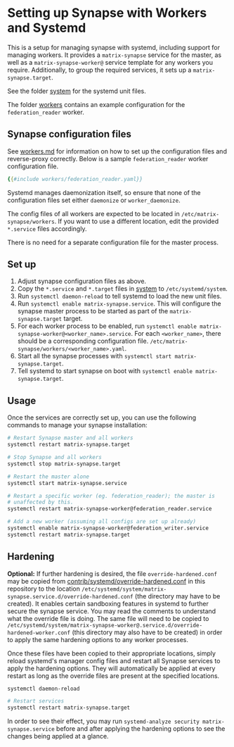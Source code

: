 # Setting up Synapse with Workers and Systemd

This is a setup for managing synapse with systemd, including support for
managing workers. It provides a `matrix-synapse` service for the master, as
well as a `matrix-synapse-worker@` service template for any workers you
require. Additionally, to group the required services, it sets up a
`matrix-synapse.target`.

See the folder [system](https://github.com/matrix-org/synapse/tree/develop/docs/systemd-with-workers/system/)
for the systemd unit files.

The folder [workers](https://github.com/matrix-org/synapse/tree/develop/docs/systemd-with-workers/workers/)
contains an example configuration for the `federation_reader` worker.

## Synapse configuration files

See [workers.md](../workers.md) for information on how to set up the
configuration files and reverse-proxy correctly.
Below is a sample `federation_reader` worker configuration file.
```yaml
{{#include workers/federation_reader.yaml}}
```

Systemd manages daemonization itself, so ensure that none of the configuration
files set either `daemonize` or `worker_daemonize`.

The config files of all workers are expected to be located in
`/etc/matrix-synapse/workers`. If you want to use a different location, edit
the provided `*.service` files accordingly.

There is no need for a separate configuration file for the master process.

## Set up

1. Adjust synapse configuration files as above.
1. Copy the `*.service` and `*.target` files in [system](https://github.com/matrix-org/synapse/tree/develop/docs/systemd-with-workers/system/)
to `/etc/systemd/system`.
1. Run `systemctl daemon-reload` to tell systemd to load the new unit files.
1. Run `systemctl enable matrix-synapse.service`. This will configure the
synapse master process to be started as part of the `matrix-synapse.target`
target.
1. For each worker process to be enabled, run `systemctl enable
matrix-synapse-worker@<worker_name>.service`. For each `<worker_name>`, there
should be a corresponding configuration file.
`/etc/matrix-synapse/workers/<worker_name>.yaml`.
1. Start all the synapse processes with `systemctl start matrix-synapse.target`.
1. Tell systemd to start synapse on boot with `systemctl enable matrix-synapse.target`.

## Usage

Once the services are correctly set up, you can use the following commands
to manage your synapse installation:

```sh
# Restart Synapse master and all workers
systemctl restart matrix-synapse.target

# Stop Synapse and all workers
systemctl stop matrix-synapse.target

# Restart the master alone
systemctl start matrix-synapse.service

# Restart a specific worker (eg. federation_reader); the master is
# unaffected by this.
systemctl restart matrix-synapse-worker@federation_reader.service

# Add a new worker (assuming all configs are set up already)
systemctl enable matrix-synapse-worker@federation_writer.service
systemctl restart matrix-synapse.target
```

## Hardening

**Optional:** If further hardening is desired, the file
`override-hardened.conf` may be copied from
[contrib/systemd/override-hardened.conf](https://github.com/matrix-org/synapse/tree/develop/contrib/systemd)
in this repository to the location
`/etc/systemd/system/matrix-synapse.service.d/override-hardened.conf` (the
directory may have to be created). It enables certain sandboxing features in
systemd to further secure the synapse service. You may read the comments to
understand what the override file is doing. The same file will need to be copied to
`/etc/systemd/system/matrix-synapse-worker@.service.d/override-hardened-worker.conf`
(this directory may also have to be created) in order to apply the same
hardening options to any worker processes.

Once these files have been copied to their appropriate locations, simply reload
systemd's manager config files and restart all Synapse services to apply the hardening options. They will automatically
be applied at every restart as long as the override files are present at the
specified locations.

```sh
systemctl daemon-reload

# Restart services
systemctl restart matrix-synapse.target
```

In order to see their effect, you may run `systemd-analyze security
matrix-synapse.service` before and after applying the hardening options to see
the changes being applied at a glance.
